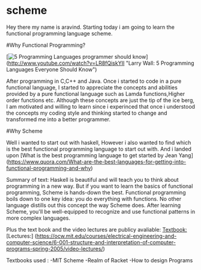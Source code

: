 # scheme
Hey there my name is aravind.
Starting today i am going to learn the functional programming language scheme.

#Why Functional Programming?






[![5 Programming Languages programmer should know](http://img.youtube.com/vi/LR8fQiskYII/0.jpg)]
(http://www.youtube.com/watch?v=LR8fQiskYII "Larry Wall: 5 Programming Languages Everyone Should Know")

After programming in C,C++ and Java.
Once i started to code in a pure functional language, 
I started to appreciate the concepts and abilities provided by a pure functional language such as Lamda functions,Higher order functions etc.
Although these concepts are just the tip of the ice berg, I am motivated and willing to learn since i experinced that once i understood the concepts my coding style and thinking started to change and transformed me into a better programmer.

#Why Scheme

Well i wanted to start out with haskell,
However i also wanted to find which is the best functional programming language to start out with.
And i landed upon 
[What is the best programming language to get started by Jean Yang]
(https://www.quora.com/What-are-the-best-languages-for-getting-into-functional-programming-and-why)

Summary of text:
Haskell is beautiful and will teach you to think about programming in a new way.
But if you want to learn the basics of functional programming, Scheme is hands-down the best.
Functional programming boils down to one key idea: you do everything with functions. 
No other language distills out this concept the way Scheme does. 
After learning Scheme, you'll be well-equipped to recognize and use functional patterns in more complex languages. 


Plus the text book and the video lectures are publicy avaliable:
[Textbook:](https://mitpress.mit.edu/sicp/full-text/book/book.html)
[Lectures:]
(https://ocw.mit.edu/courses/electrical-engineering-and-computer-science/6-001-structure-and-interpretation-of-computer-programs-spring-2005/video-lectures/)

Textbooks used :
-MIT Scheme
-Realm of Racket
-How to design Programs

